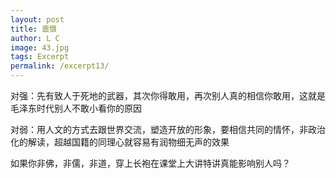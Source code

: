 ```yaml
---
layout: post
title: 震慑
author: L C
image: 43.jpg
tags: Excerpt
permalink: /excerpt13/
---
```

<iframe src="/vedio/悬.mp3" autostart="true" loop="true" style="display:none"></iframe>

对强：先有致人于死地的武器，其次你得敢用，再次别人真的相信你敢用，这就是毛泽东时代别人不敢小看你的原因     

对弱：用人文的方式去跟世界交流，塑造开放的形象，要相信共同的情怀，非政治化的解读，超越国籍的同理心就容易有润物细无声的效果     

如果你非佛，非儒，非道，穿上长袍在课堂上大讲特讲真能影响别人吗？


  





  
